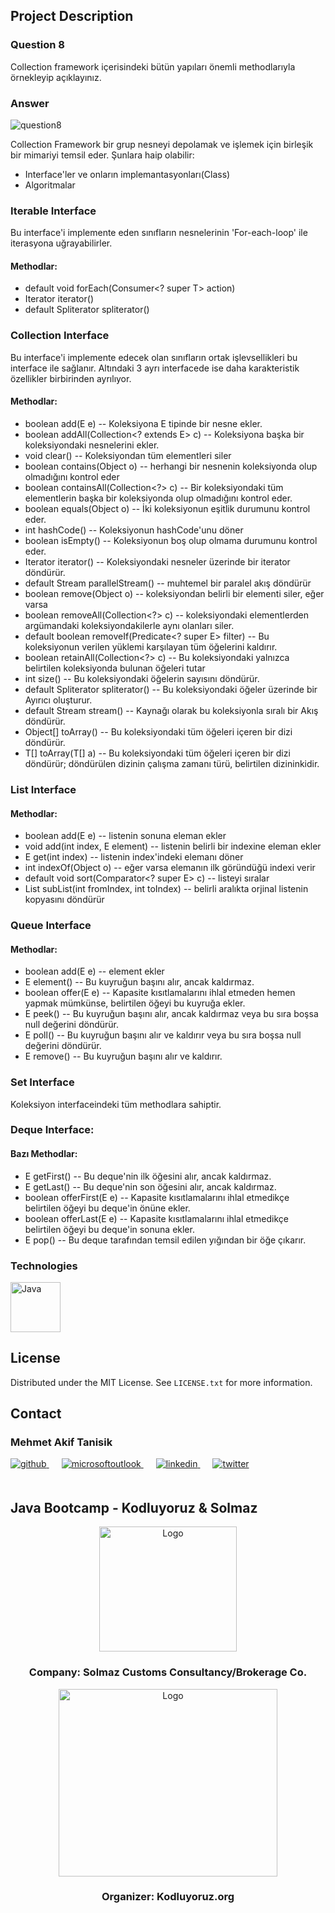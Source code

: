 <!-- ABOUT THE PROJECT -->
## Project Description

### Question 8
Collection framework içerisindeki bütün yapıları önemli methodlarıyla örnekleyip açıklayınız.


### Answer

<img src="../../../outputImages/week1/question8.png" alt="question8" />

Collection Framework bir grup nesneyi depolamak ve işlemek için birleşik bir mimariyi temsil eder. Şunlara haip olabilir:

- Interface'ler ve onların implemantasyonları(Class)
- Algoritmalar

### Iterable Interface

Bu interface'i implemente eden sınıfların nesnelerinin 'For-each-loop' ile iterasyona uğrayabilirler.

#### Methodlar:
- default void forEach(Consumer<? super T> action)
- Iterator<T> iterator()
- default Spliterator<T> spliterator()

### Collection Interface

Bu interface'i implemente edecek olan sınıfların ortak işlevsellikleri bu interface ile sağlanır. Altındaki 3 ayrı interfacede ise
daha karakteristik özellikler birbirinden ayrılıyor.

#### Methodlar:
- boolean	add(E e) -- Koleksiyona E tipinde bir nesne ekler.
- boolean	addAll(Collection<? extends E> c) -- Koleksiyona başka bir koleksiyondaki nesnelerini ekler.
- void	clear() -- Koleksiyondan tüm elementleri siler
- boolean	contains(Object o) -- herhangi bir nesnenin koleksiyonda olup olmadığını kontrol eder
- boolean	containsAll(Collection<?> c) -- Bir koleksiyondaki tüm elementlerin başka bir koleksiyonda olup olmadığını kontrol eder.
- boolean	equals(Object o) -- İki koleksiyonun eşitlik durumunu kontrol eder.
- int	hashCode() -- Koleksiyonun hashCode'unu döner
- boolean	isEmpty() -- Koleksiyonun boş olup olmama durumunu kontrol eder.
- Iterator<E>	iterator() -- Koleksiyondaki nesneler üzerinde bir iterator döndürür.
- default Stream<E>	parallelStream() -- muhtemel bir paralel akış döndürür
- boolean	remove(Object o) -- koleksiyondan belirli bir elementi siler, eğer varsa
- boolean	removeAll(Collection<?> c) -- koleksiyondaki elementlerden argümandaki koleksiyondakilerle aynı olanları siler.
- default boolean	removeIf(Predicate<? super E> filter) -- Bu koleksiyonun verilen yüklemi karşılayan tüm öğelerini kaldırır.
- boolean	retainAll(Collection<?> c) -- Bu koleksiyondaki yalnızca belirtilen koleksiyonda bulunan öğeleri tutar
- int	size() -- Bu koleksiyondaki öğelerin sayısını döndürür.
- default Spliterator<E>	spliterator() -- Bu koleksiyondaki öğeler üzerinde bir Ayırıcı oluşturur.
- default Stream<E>	stream() -- Kaynağı olarak bu koleksiyonla sıralı bir Akış döndürür.
- Object[]	toArray() -- Bu koleksiyondaki tüm öğeleri içeren bir dizi döndürür.
- <T> T[]	toArray(T[] a) -- Bu koleksiyondaki tüm öğeleri içeren bir dizi döndürür; döndürülen dizinin çalışma zamanı türü, belirtilen dizininkidir.

### List Interface

#### Methodlar:
- boolean	add(E e) -- listenin sonuna eleman ekler
- void	add(int index, E element) -- listenin belirli bir indexine eleman ekler
- E	get(int index) -- listenin index'indeki elemanı döner
- int	indexOf(Object o) -- eğer varsa elemanın ilk göründüğü indexi verir
- default void	sort(Comparator<? super E> c) -- listeyi sıralar
- List<E>	subList(int fromIndex, int toIndex) -- belirli aralıkta orjinal listenin kopyasını döndürür

### Queue Interface

#### Methodlar:
- boolean	add(E e) -- element ekler
- E	element() -- Bu kuyruğun başını alır, ancak kaldırmaz.
- boolean	offer(E e) -- Kapasite kısıtlamalarını ihlal etmeden hemen yapmak mümkünse, belirtilen öğeyi bu kuyruğa ekler.
- E	peek() -- Bu kuyruğun başını alır, ancak kaldırmaz veya bu sıra boşsa null değerini döndürür.
- E	poll() -- Bu kuyruğun başını alır ve kaldırır veya bu sıra boşsa null değerini döndürür.
- E	remove() -- Bu kuyruğun başını alır ve kaldırır.

### Set Interface

Koleksiyon interfaceindeki tüm methodlara sahiptir.

### Deque Interface:

#### Bazı Methodlar:
- E	getFirst() -- Bu deque'nin ilk öğesini alır, ancak kaldırmaz.
- E	getLast() -- Bu deque'nin son öğesini alır, ancak kaldırmaz.
- boolean	offerFirst(E e) -- Kapasite kısıtlamalarını ihlal etmedikçe belirtilen öğeyi bu deque'in önüne ekler.
- boolean	offerLast(E e) -- Kapasite kısıtlamalarını ihlal etmedikçe belirtilen öğeyi bu deque'in sonuna ekler.
- E	pop() -- Bu deque tarafından temsil edilen yığından bir öğe çıkarır.

<!-- TECHNOLOGIES -->
### Technologies

<a href="https://www.java.com/" target="_blank"><img src="../../../outputImages/logos/java.svg" alt="Java" height="80" /></a>



<!-- LICENSE -->
## License

Distributed under the MIT License. See `LICENSE.txt` for more information.




<!-- CONTACT -->
## Contact

### Mehmet Akif Tanisik

<a href="https://github.com/mehmet-akif-tanisik" target="_blank">
<img  src=https://img.shields.io/badge/github-%2324292e.svg?&style=for-the-badge&logo=github&logoColor=white alt=github style="margin-bottom: 20px;" />
</a>
<a href = "mailto:matnsk@outlook.com?subject = Feedback&body = Message">
<img src=https://img.shields.io/badge/send-email-email?&style=for-the-badge&logo=microsoftoutlook&color=CD5C5C alt=microsoftoutlook style="margin-bottom: 20px; margin-left:20px" />
</a>
<a href="https://linkedin.com/in/mehmet-akif-tanisik" target="_blank">
<img src=https://img.shields.io/badge/linkedin-%231E77B5.svg?&style=for-the-badge&logo=linkedin&logoColor=white alt=linkedin style="margin-bottom: 20px; margin-left:20px" />
</a>  
<a href="https://twitter.com/makiftanisik" target="_blank">
<img src=https://img.shields.io/badge/twitter-%2300acee.svg?&style=for-the-badge&logo=twitter&logoColor=white alt=twitter style="margin-bottom: 20px; margin-left:20px" />
</a>

<!-- PROJECT-BOOTCAMP-PRACTICUM PART -->
<br />

## Java Bootcamp - Kodluyoruz & Solmaz
<div align="center">
  <a href="https://www.solmaz.com">
    <img src="../../../outputImages/logos/solmaz-logo.jpg" alt="Logo" width="220" height="200">
  </a>

<h3 align="center">Company: Solmaz Customs Consultancy/Brokerage Co.</h3>
</div>

<div align="center">
  <a href="https://kodluyoruz.org/tr/kodluyoruz/">
    <img src="../../../outputImages/logos/kodluyoruz-logo.png" alt="Logo" width="350" height="300">
  </a>
<h3 align="center">Organizer: Kodluyoruz.org</h3>
</div>

